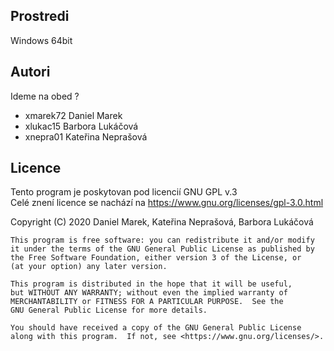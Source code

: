 Prostredi
---------

Windows 64bit

Autori
------

Ideme na obed ? 
- xmarek72 Daniel Marek 
- xlukac15 Barbora Lukáčová 
- xnepra01 Kateřina Neprašová 

Licence
-------

Tento program je poskytovan pod licencií GNU GPL v.3 <br />
Celé znení licence se nachází na  https://www.gnu.org/licenses/gpl-3.0.html <br />

Copyright (C) 2020  Daniel Marek, Kateřina Neprašová, Barbora Lukáčová <br />

    This program is free software: you can redistribute it and/or modify 
    it under the terms of the GNU General Public License as published by 
    the Free Software Foundation, either version 3 of the License, or 
    (at your option) any later version.

    This program is distributed in the hope that it will be useful, 
    but WITHOUT ANY WARRANTY; without even the implied warranty of 
    MERCHANTABILITY or FITNESS FOR A PARTICULAR PURPOSE.  See the 
    GNU General Public License for more details. 

    You should have received a copy of the GNU General Public License 
    along with this program.  If not, see <https://www.gnu.org/licenses/>. 
